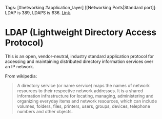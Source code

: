 Tags: [#networking #application_layer]
[[Networking Ports|Standard port]]: LDAP is 389, LDAPS is 636.
[Link](https://en.wikipedia.org/wiki/Lightweight_Directory_Access_Protocol).

# LDAP (Lightweight Directory Access Protocol)

This is an open, vendor-neutral, industry standard application protocol for accessing and maintaining distributed directory information services over an IP network.

From wikipedia:

>A directory service (or name service) maps the names of network resources to their respective network addresses. It is a shared information infrastructure for locating, managing, administering and organizing everyday items and network resources, which can include volumes, folders, files, printers, users, groups, devices, telephone numbers and other objects.
